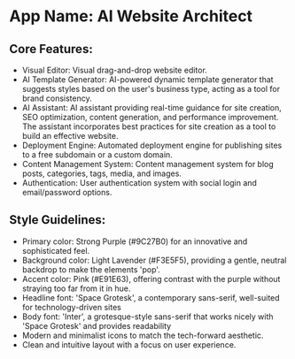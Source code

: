 # **App Name**: AI Website Architect

## Core Features:

- Visual Editor: Visual drag-and-drop website editor.
- AI Template Generator: AI-powered dynamic template generator that suggests styles based on the user's business type, acting as a tool for brand consistency.
- AI Assistant: AI assistant providing real-time guidance for site creation, SEO optimization, content generation, and performance improvement. The assistant incorporates best practices for site creation as a tool to build an effective website.
- Deployment Engine: Automated deployment engine for publishing sites to a free subdomain or a custom domain.
- Content Management System: Content management system for blog posts, categories, tags, media, and images.
- Authentication: User authentication system with social login and email/password options.

## Style Guidelines:

- Primary color: Strong Purple (#9C27B0) for an innovative and sophisticated feel.
- Background color: Light Lavender (#F3E5F5), providing a gentle, neutral backdrop to make the elements 'pop'.
- Accent color: Pink (#E91E63), offering contrast with the purple without straying too far from it in hue.
- Headline font: 'Space Grotesk', a contemporary sans-serif, well-suited for technology-driven sites
- Body font: 'Inter', a grotesque-style sans-serif that works nicely with 'Space Grotesk' and provides readability
- Modern and minimalist icons to match the tech-forward aesthetic.
- Clean and intuitive layout with a focus on user experience.